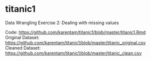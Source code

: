 # titanic1

Data Wrangling Exercise 2: Dealing with missing values

Code: 
https://github.com/karentam/titanic1/blob/master/titanic1.Rmd
Original Dataset: 
https://github.com/karentam/titanic1/blob/master/titanic_original.csv
Cleaned Dataset: 
https://github.com/karentam/titanic1/blob/master/titanic_clean.csv
